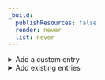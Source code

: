 ```yaml
---
_build:
  publishResources: false
  render: never
  list: never
---
```


<details>
<summary>Add a custom entry</summary>
<div class="special-class" markdown="1">

1. Select **Add custom entry** and give it a name.
2. In **Value**, enter a regular expression (or regex) that defines the text pattern you want to detect. For example, `test\d\d` will detect the word `test` followed by 2 digits.

   - Regexes are written in Rust. We recommend validating your regex with [Rustexp](https://rustexp.lpil.uk/).
   - Detected text patterns are limited to 1024 bytes in length.
   - Regexes with `+` are not supported as they are prone to exceeding the length limit. For example `a+` can detect an infinite number of a's. We recommend using `a{min,max}` instead, such as `a{1,1024}`.

3. To save the detection entry, select **Done**.

</div>
</details>

<details>
<summary>Add existing entries</summary>
<div class="special-class" markdown="1">
Existing entries include [predefined detection entries](/predefined-profiles/) and [Exact Data Match datasets](/cloudflare-one/policies/data-loss-prevention/exact-data-match/).

1. Select **Add existing entries**.
2. Choose which entries to want to add, then select **Confirm**.
3. To save the detection entry, select **Done**.

</div>
</details>
